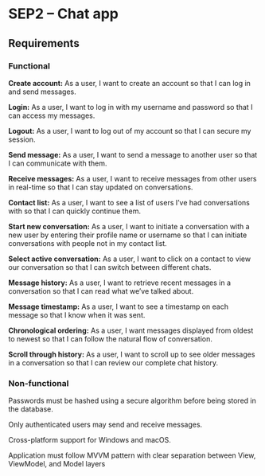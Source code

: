 # SEP2 – Chat app

## Requirements

### Functional

**Create account:** As a user, I want to create an account so that I can log in and send messages.

**Login:** As a user, I want to log in with my username and password so that I can access my messages.

**Logout:** As a user, I want to log out of my account so that I can secure my session.

**Send message:** As a user, I want to send a message to another user so that I can communicate with them.

**Receive messages:** As a user, I want to receive messages from other users in real-time so that I can stay updated on conversations.

**Contact list:** As a user, I want to see a list of users I’ve had conversations with so that I can quickly continue them.

**Start new conversation:** As a user, I want to initiate a conversation with a new user by entering their profile name or username so that I can initiate conversations with people not in my contact list.

**Select active conversation:** As a user, I want to click on a contact to view our conversation so that I can switch between different chats.

**Message history:** As a user, I want to retrieve recent messages in a conversation so that I can read what we’ve talked about.

**Message timestamp:** As a user, I want to see a timestamp on each message so that I know when it was sent.

**Chronological ordering:** As a user, I want messages displayed from oldest to newest so that I can follow the natural flow of conversation.

**Scroll through history:** As a user, I want to scroll up to see older messages in a conversation so that I can review our complete chat history.

### Non-functional

Passwords must be hashed using a secure algorithm before being stored in the database.

Only authenticated users may send and receive messages.

Cross-platform support for Windows and macOS.

Application must follow MVVM pattern with clear separation between View, ViewModel, and Model layers
